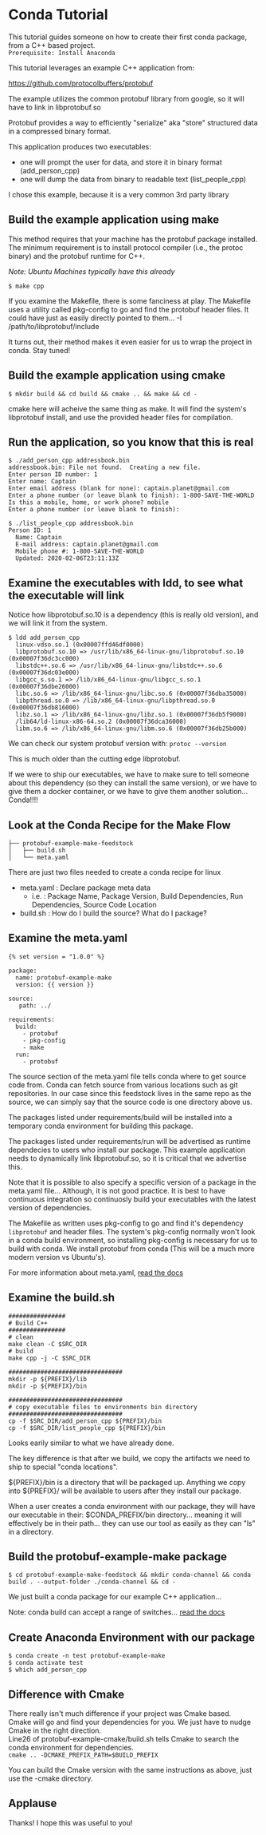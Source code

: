 # Conda Tutorial
  
This tutorial guides someone on how to create their first conda package, from a C++ based project.  
`Prerequisite: Install Anaconda`   
  
This tutorial leverages an example C++ application from:

https://github.com/protocolbuffers/protobuf

The example utilizes the common protobuf library from google, so it will have to link in libprotobuf.so

Protobuf provides a way to efficiently "serialize" aka "store" structured data in a compressed binary format.

This application produces two executables: 
  - one will prompt the user for data, and store it in binary format (add_person_cpp)
  - one will dump the data from binary to readable text              (list_people_cpp)

I chose this example, because it is a very common 3rd party library

## Build the example application using make

This method requires that your machine has the protobuf package installed. The
minimum requirement is to install protocol compiler (i.e., the protoc binary)
and the protobuf runtime for C++.  
  
*Note: Ubuntu Machines typically have this already*

`$ make cpp`

If you examine the Makefile, there is some fanciness at play. The Makefile uses a utility called pkg-config to go and find the protobuf header files. It could have just as easily directly pointed to them... -I /path/to/libprotobuf/include  
  
It turns out, their method makes it even easier for us to wrap the project in conda. Stay tuned!

## Build the example application using cmake

`$ mkdir build && cd build && cmake .. && make && cd - `  
  
cmake here will acheive the same thing as make. It will find the system's libprotobuf install, and use the provided header files for compilation.

## Run the application, so you know that this is real
```
$ ./add_person_cpp addressbook.bin
addressbook.bin: File not found.  Creating a new file.
Enter person ID number: 1
Enter name: Captain
Enter email address (blank for none): captain.planet@gmail.com
Enter a phone number (or leave blank to finish): 1-800-SAVE-THE-WORLD
Is this a mobile, home, or work phone? mobile
Enter a phone number (or leave blank to finish):

$ ./list_people_cpp addressbook.bin
Person ID: 1
  Name: Captain
  E-mail address: captain.planet@gmail.com
  Mobile phone #: 1-800-SAVE-THE-WORLD
  Updated: 2020-02-06T23:11:13Z

```

## Examine the executables with ldd, to see what the executable will link
Notice how libprotobuf.so.10 is a dependency (this is really old version), and we will link it from the system.  
  
```
$ ldd add_person_cpp
  linux-vdso.so.1 (0x00007ffd46df0000)
  libprotobuf.so.10 => /usr/lib/x86_64-linux-gnu/libprotobuf.so.10 (0x00007f36dc3cc000)
  libstdc++.so.6 => /usr/lib/x86_64-linux-gnu/libstdc++.so.6 (0x00007f36dc03e000)
  libgcc_s.so.1 => /lib/x86_64-linux-gnu/libgcc_s.so.1 (0x00007f36dbe26000)
  libc.so.6 => /lib/x86_64-linux-gnu/libc.so.6 (0x00007f36dba35000)
  libpthread.so.0 => /lib/x86_64-linux-gnu/libpthread.so.0 (0x00007f36db816000)
  libz.so.1 => /lib/x86_64-linux-gnu/libz.so.1 (0x00007f36db5f9000)
  /lib64/ld-linux-x86-64.so.2 (0x00007f36dca36000)
  libm.so.6 => /lib/x86_64-linux-gnu/libm.so.6 (0x00007f36db25b000)
```
  
We can check our system protobuf version with: `protoc --version`

This is much older than the cutting edge libprotobuf.

If we were to ship our executables, we have to make sure to tell someone about this dependency (so they can install the same version), or we have to give them a docker container, or we have to give them another solution... Conda!!!!

## Look at the Conda Recipe for the Make Flow
```
├── protobuf-example-make-feedstock
│   ├── build.sh
│   └── meta.yaml
```
  
There are just two files needed to create a conda recipe for linux

- meta.yaml  :  Declare package meta data  
  - i.e. : Package Name, Package Version, Build Dependencies, Run Dependencies, Source Code Location
- build.sh   :  How do I build the source? What do I package?

## Examine the meta.yaml
```
{% set version = "1.0.0" %}

package:
  name: protobuf-example-make
  version: {{ version }}

source:
   path: ../

requirements:
  build:
    - protobuf
    - pkg-config
    - make
  run:
    - protobuf
 ```
The source section of the meta.yaml file tells conda where to get source code from. Conda can fetch source from various locations such as git repositories. In our case since this feedstock lives in the same repo as the source, we can simply say that the source code is one directory above us.  
  
The packages listed under requirements/build will be installed into a temporary conda environment for building this package.  

The packages listed under requirements/run will be advertised as runtime dependecies to users who install our package. This example application needs to dynamically link libprotobuf.so, so it is critical that we advertise this.  

Note that it is possible to also specify a specific version of a package in the meta.yaml file... Although, it is not good practice. It is best to have continuous integration so continuosly build your executables with the latest version of dependencies.  
  
The Makefile as written uses pkg-config to go and find it's dependency `libprotobuf` and header files. The system's pkg-config normally won't look in a conda build environment, so installing pkg-config is necessary for us to build with conda. We install protobuf from conda (This will be a much more modern version vs Ubuntu's).
  
For more information about meta.yaml, [read the docs](https://docs.conda.io/projects/conda-build/en/latest/resources/define-metadata.html) 

## Examine the build.sh
```
################
# Build C++
################
# clean
make clean -C $SRC_DIR
# build
make cpp -j -C $SRC_DIR

################################
mkdir -p ${PREFIX}/lib
mkdir -p ${PREFIX}/bin

################################
# copy executable files to environments bin directory
################################
cp -f $SRC_DIR/add_person_cpp ${PREFIX}/bin
cp -f $SRC_DIR/list_people_cpp ${PREFIX}/bin
```
  
Looks earily similar to what we have already done.  
  
The key difference is that after we build, we copy the artifacts we need to ship to special "conda locations".   
  
${PREFIX}/bin is a directory that will be packaged up. Anything we copy into ${PREFIX}/ will be available to users after they install our package.  
  
When a user creates a conda environment with our package, they will have our executable in their: $CONDA_PREFIX/bin directory... meaning it will effectively be in their path... they can use our tool as easily as they can "ls" in a directory.

## Build the protobuf-example-make package
`$ cd protobuf-example-make-feedstock && mkdir conda-channel && conda build . --output-folder ./conda-channel && cd - `
  
We just built a conda package for our example C++ application...  
  
Note: conda build can accept a range of switches... [read the docs](https://docs.conda.io/projects/conda-build/en/latest/resources/commands/conda-build.html)

## Create Anaconda Environment with our package
```
$ conda create -n test protobuf-example-make
$ conda activate test
$ which add_person_cpp
```

## Difference with Cmake
There really isn't much difference if your project was Cmake based.    
Cmake will go and find your dependencies for you. We just have to nudge Cmake in the right direction.  
Line26 of protobuf-example-cmake/build.sh tells Cmake to search the conda environment for dependencies.  
`cmake .. -DCMAKE_PREFIX_PATH=$BUILD_PREFIX`
  
You can build the Cmake version with the same instructions as above, just use the -cmake directory.  

## Applause
Thanks! I hope this was useful to you!


